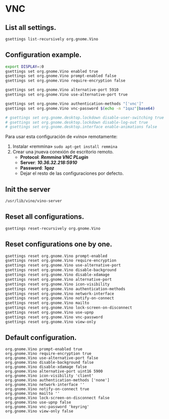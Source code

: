 # VNC

## List all settings.
```bash
gsettings list-recursively org.gnome.Vino
```

## Configuration example.
```bash
export DISPLAY=:0
gsettings set org.gnome.Vino enabled true
gsettings set org.gnome.Vino prompt-enabled false
gsettings set org.gnome.Vino require-encryption false

gsettings set org.gnome.Vino alternative-port 5910
gsettings set org.gnome.Vino use-alternative-port true

gsettings set org.gnome.Vino authentication-methods "['vnc']"
gsettings set org.gnome.Vino vnc-password $(echo -n "1qaz"|base64)

# gsettings set org.gnome.desktop.lockdown disable-user-switching true
# gsettings set org.gnome.desktop.lockdown disable-log-out true
# gsettings set org.gnome.desktop.interface enable-animations false
```


Para usar esta configuración de «vino» remotamente:
1. Instalar «remmina» `sudo apt-get install remmina`
1. Crear una jnueva conexión de escritorio remoto.
    * **Protocol**: ***Remmina VNC PLugin***
    * **Server**: ***10.36.32.218:5910***
    * **Password**: ***1qaz***
    * Dejar el resto de las configuraciones por defecto.



## Init the server
```bash
/usr/lib/vino/vino-server
```


## Reset all configurations.
```bash
gsettings reset-recursively org.gnome.Vino
```

## Reset configurations one by one.

```bash
gsettings reset org.gnome.Vino prompt-enabled
gsettings reset org.gnome.Vino require-encryption
gsettings reset org.gnome.Vino use-alternative-port
gsettings reset org.gnome.Vino disable-background
gsettings reset org.gnome.Vino disable-xdamage
gsettings reset org.gnome.Vino alternative-port
gsettings reset org.gnome.Vino icon-visibility
gsettings reset org.gnome.Vino authentication-methods
gsettings reset org.gnome.Vino network-interface
gsettings reset org.gnome.Vino notify-on-connect
gsettings reset org.gnome.Vino mailto
gsettings reset org.gnome.Vino lock-screen-on-disconnect
gsettings reset org.gnome.Vino use-upnp
gsettings reset org.gnome.Vino vnc-password
gsettings reset org.gnome.Vino view-only
```

## Default configuration.
```
org.gnome.Vino prompt-enabled true
org.gnome.Vino require-encryption true
org.gnome.Vino use-alternative-port false
org.gnome.Vino disable-background false
org.gnome.Vino disable-xdamage false
org.gnome.Vino alternative-port uint16 5900
org.gnome.Vino icon-visibility 'client'
org.gnome.Vino authentication-methods ['none']
org.gnome.Vino network-interface ''
org.gnome.Vino notify-on-connect true
org.gnome.Vino mailto ''
org.gnome.Vino lock-screen-on-disconnect false
org.gnome.Vino use-upnp false
org.gnome.Vino vnc-password 'keyring'
org.gnome.Vino view-only false
```
